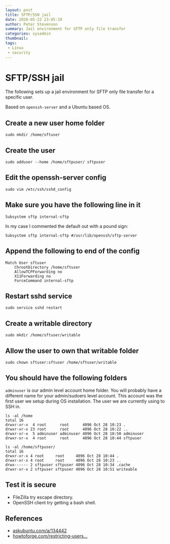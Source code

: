 ```yaml
---
layout: post
title: SFTP/SSH jail
date: 2020-05-22 23:45:19
author: Peter Stevenson
summary: Jail environment for SFTP only file transfer
categories: sysadmin
thumbnail:
tags:
 - Linux
 - security
---
```


# SFTP/SSH jail

The following sets up a jail environment for SFTP only file transfer for a specific user.

Based on `openssh-server` and a Ubuntu based OS.

## Create a new user home folder

`sudo mkdir /home/sftuser`

## Create the user

`sudo adduser --home /home/sftpuser/ sftpuser`

## Edit the openssh-server config

`sudo vim /etc/ssh/sshd_config`

## Make sure you have the following line in it

`Subsystem sftp internal-sftp`

In my case I commented the default out with a pound sign: 

`Subsystem sftp internal-sftp #/usr/lib/openssh/sftp-server`

## Append the following to end of the config

```
Match User sftuser
    ChrootDirectory /home/sftuser
    AllowTCPForwarding no
    X11Forwarding no
    ForceCommand internal-sftp
```

## Restart sshd service

`sudo service sshd restart`

## Create a writable directory

`sudo mkdir /home/sftuser/writable`

## Allow the user to own that writable folder

`sudo chown sftuser:sftuser /home/sftuser/writable`

## You should have the following folders

`adminuser` is our admin level account home folder. You will probably have a different name for your admin/sudoers level account. This account was the first user we setup during OS installation. The user we are currently using to SSH in.

```
ls -al /home
total 16
drwxr-xr-x  4 root      root      4096 Oct 28 10:23 .
drwxr-xr-x 23 root      root      4096 Oct 28 10:22 ..
drwxr-xr-x  5 adminuser adminuser 4096 Oct 28 10:50 adminuser
drwxr-xr-x  4 root      root      4096 Oct 28 10:44 sftpuser
```

```
ls -al /home/sftpuser/
total 16
drwxr-xr-x 4 root     root     4096 Oct 28 10:44 .
drwxr-xr-x 4 root     root     4096 Oct 28 10:23 ..
drwx------ 2 sftpuser sftpuser 4096 Oct 28 10:34 .cache
drwxr-xr-x 2 sftpuser sftpuser 4096 Oct 28 10:51 writeable
```

## Test it is secure

* FileZilla try escape directory.
* OpenSSH client try getting a bash shell.

## References

* [askubuntu.com/a/134442](https://askubuntu.com/a/134442)
* [howtoforge.com/restricting-users...](https://www.howtoforge.com/restricting-users-to-sftp-plus-setting-up-chrooted-ssh-sftp-debian-squeeze)
